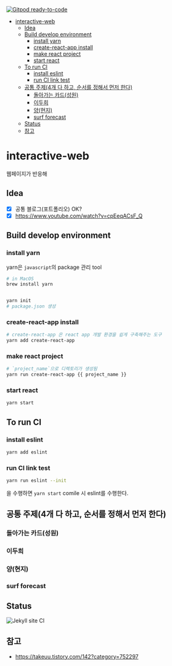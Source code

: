 [![Gitpod ready-to-code](https://img.shields.io/badge/Gitpod-ready--to--code-blue?logo=gitpod)](https://gitpod.io/#https://github.com/gon-park/interactive-web)


<!-- TOC -->

- [interactive-web](#interactive-web)
  - [Idea](#idea)
  - [Build develop environment](#build-develop-environment)
    - [install yarn](#install-yarn)
    - [create-react-app install](#create-react-app-install)
    - [make react project](#make-react-project)
    - [start react](#start-react)
  - [To run CI](#to-run-ci)
    - [install eslint](#install-eslint)
    - [run CI link test](#run-ci-link-test)
  - [공통 주제(4개 다 하고, 순서를 정해서 먼저 한다)](#공통-주제4개-다-하고-순서를-정해서-먼저-한다)
    - [돌아가는 카드(성원)](#돌아가는-카드성원)
    - [이두희](#이두희)
    - [양(현지)](#양현지)
    - [surf forecast](#surf-forecast)
  - [Status](#status)
  - [참고](#참고)

<!-- /TOC -->
# interactive-web
웹페이지가 반응해

## Idea
- [x] 공통 블로그(포트폴리오) OK?
- [x] https://www.youtube.com/watch?v=cpEeqACsF_Q

## Build develop environment
### install yarn
yarn은 `javascript`의 package 관리 tool
```sh
# in MacOS
brew install yarn


yarn init
# package.json 생성
```
### create-react-app install
```sh
# create-react-app 은 react app 개발 환경을 쉽게 구축해주는 도구
yarn add create-react-app
```

### make react project
```sh
# `project_name`으로 디렉토리가 생성됨
yarn run create-react-app {{ project_name }}
```

### start react
```sh
yarn start
```

## To run CI
### install eslint
```sh
yarn add eslint
```

### run CI link test
```sh
yarn run eslint --init
```
을 수행하면 `yarn start` comile 시 eslint를 수행한다.

## 공통 주제(4개 다 하고, 순서를 정해서 먼저 한다)
### 돌아가는 카드(성원)
### 이두희
### 양(현지)
### surf forecast

## Status
![Jekyll site CI](https://github.com/gon-park/interactive-web/workflows/Jekyll%20site%20CI/badge.svg)

## 참고
- https://takeuu.tistory.com/142?category=752297